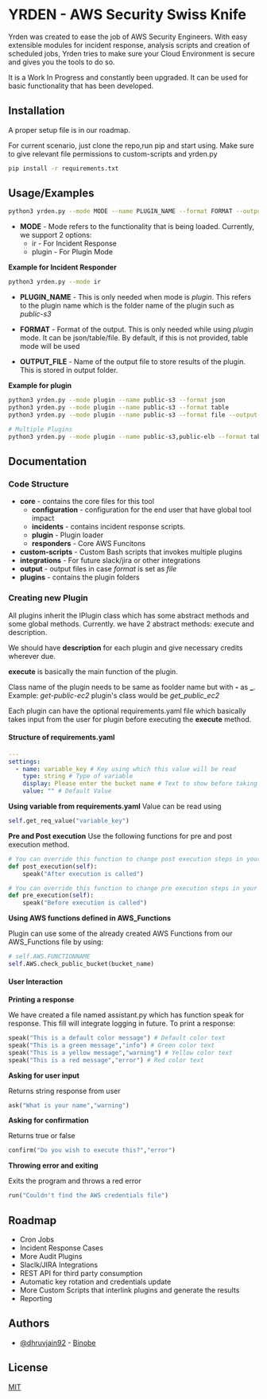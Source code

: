 
# YRDEN - AWS Security Swiss Knife

Yrden was created to ease the job of AWS Security Engineers. With easy extensible modules for incident response, analysis scripts and creation of scheduled jobs, Yrden tries to make sure your Cloud Environment is secure and gives you the tools to do so.

It is a Work In Progress and constantly been upgraded. It can be used for basic functionality that has been developed.

## Installation

A proper setup file is in our roadmap. 

For current scenario, just clone the repo,run pip and start using. Make sure to give relevant file permissions to custom-scripts and yrden.py

```bash
pip install -r requirements.txt
```

    
## Usage/Examples

```bash
python3 yrden.py --mode MODE --name PLUGIN_NAME --format FORMAT --output-file OUTPUT_FILE
```

* **MODE** - Mode refers to the functionality that is being loaded. Currently, we support 2 options:
    * ir - For Incident Response
    * plugin - For Plugin Mode

**Example for Incident Responder**
```bash
python3 yrden.py --mode ir
```

* **PLUGIN_NAME** - This is only needed when mode is *plugin*. This refers to the plugin name which is the folder name of the plugin such as *public-s3*

* **FORMAT** - Format of the output. This is only needed while using *plugin* mode. It can be json/table/file. By default, if this is not provided, table mode will be used

* **OUTPUT_FILE** - Name of the output file to store results of the plugin. This is stored in output folder.

**Example for plugin**
```bash
python3 yrden.py --mode plugin --name public-s3 --format json
python3 yrden.py --mode plugin --name public-s3 --format table
python3 yrden.py --mode plugin --name public-s3 --format file --output-file public-s3-buckets.log

# Multiple Plugins
python3 yrden.py --mode plugin --name public-s3,public-elb --format table
```



## Documentation

### Code Structure

* **core** - contains the core files for this tool
    * **configuration** - configuration for the end user that have global tool impact
    * **incidents** - contains incident response scripts. 
    * **plugin** - Plugin loader
    * **responders** - Core AWS Funcitons
* **custom-scripts** - Custom Bash scripts that invokes multiple plugins
* **integrations** - For future slack/jira or other integrations
* **output** - output files in case *format* is set as *file*
* **plugins** - contains the plugin folders

### Creating new Plugin

All plugins inherit the IPlugin class which has some abstract methods and some global methods. Currently. we have 2 abstract methods: execute and description.

We should have **description** for each plugin and give necessary credits wherever due.

**execute** is basically the main function of the plugin.

Class name of the plugin needs to be same as foolder name but with **-** as **_**.
Example: *get-public-ec2* plugin's class would be *get_public_ec2*

Each plugin can have the optional requirements.yaml file which basically takes input from the user for plugin before executing the **execute** method.

#### Structure of requirements.yaml
```yaml
---
settings:
  - name: variable_key # Key using which this value will be read
    type: string # Type of variable
    display: Please enter the bucket name # Text to show before taking user input
    value: "" # Default Value
```

**Using variable from requirements.yaml**
Value can be read using
```python
self.get_req_value("variable_key") 
```

**Pre and Post execution**
Use the following functions for pre and post execution method.

```python
# You can override this function to change post execution steps in your plugin
def post_execution(self):
    speak("After execution is called")

# You can override this function to change pre execution steps in your plugin
def pre_execution(self):
    speak("Before execution is called")
```

**Using AWS functions defined in AWS_Functions**

Plugin can use some of the already created AWS Functions from our AWS_Functions file by using:
```python
# self.AWS.FUNCTIONNAME
self.AWS.check_public_bucket(bucket_name)
```


#### User Interaction
**Printing a response**

We have created a file named assistant.py which has function speak for response. This fill will integrate logging in future. To print a response:

```python
speak("This is a default color message") # Default color text
speak("This is a green message","info") # Green color text
speak("This is a yellow message","warning") # Yellow color text
speak("This is a red message","error") # Red color text
```

**Asking for user input**

Returns string response from user

```python
ask("What is your name","warning")
```

**Asking for confirmation**

Returns true or false

```python
confirm("Do you wish to execute this?","error")
```

**Throwing error and exiting**

Exits the program and throws a red error
```python
run("Couldn't find the AWS credentials file")
```


## Roadmap

- Cron Jobs
- Incident Response Cases
- More Audit Plugins
- Slaclk/JIRA Integrations
- REST API for third party consumption
- Automatic key rotation and credentials update
- More Custom Scripts that interlink plugins and generate the results
- Reporting


## Authors

- [@dhruvjain92](https://www.github.com/dhruvjain92) - [Binobe](https://binobe.com) 


## License

[MIT](https://choosealicense.com/licenses/mit/)
